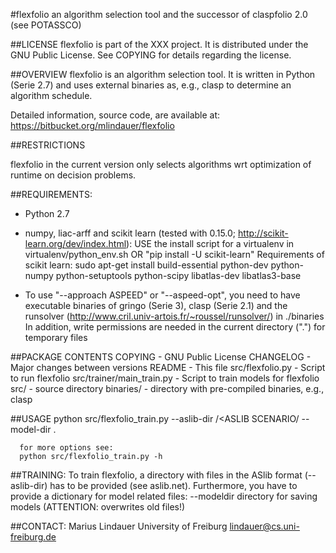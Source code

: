 #flexfolio 
an algorithm selection tool and the successor of claspfolio 2.0 (see POTASSCO)

##LICENSE
  flexfolio is part of the XXX project.
  It is distributed under the GNU Public License. See COPYING for
  details regarding the license.
  
##OVERVIEW
  flexfolio is an algorithm selection tool. 
  It is written in Python (Serie 2.7) and uses external binaries
  as, e.g., clasp to determine an algorithm schedule.
  
  Detailed information, source code, are available at: https://bitbucket.org/mlindauer/flexfolio

##RESTRICTIONS

  flexfolio in the current version only selects algorithms wrt 
  optimization of runtime on decision problems.
  
##REQUIREMENTS:

  * Python 2.7
  * numpy, liac-arff and scikit learn (tested with 0.15.0; http://scikit-learn.org/dev/index.html):
    USE the install script for a virtualenv in virtualenv/python_env.sh
    OR
      "pip install -U scikit-learn"
    Requirements of scikit learn: 
      sudo apt-get install build-essential python-dev python-numpy python-setuptools python-scipy libatlas-dev libatlas3-base
    
  * To use "--approach ASPEED" or "--aspeed-opt", you need to have executable binaries of gringo (Serie 3), clasp (Serie 2.1) 
    and the runsolver (http://www.cril.univ-artois.fr/~roussel/runsolver/) in ./binaries
    In addition, write permissions are needed in the current directory (".") for temporary files
   
  
##PACKAGE CONTENTS
  COPYING      - GNU Public License
  CHANGELOG    - Major changes between versions
  README       - This file
  src/flexfolio.py  - Script to run flexfolio
  src/trainer/main_train.py
  			   - Script to train models for flexfolio
  src/		   - source directory
  binaries/	   - directory with pre-compiled binaries, e.g., clasp
  
##USAGE
      python src/flexfolio_train.py --aslib-dir <ASLIB PATH>/<ASLIB SCENARIO/ --model-dir .
      
      for more options see:
      python src/flexfolio_train.py -h
    
##TRAINING:
  To train flexfolio, a directory with files in the ASlib format (--aslib-dir) has to be provided (see aslib.net). 
  Furthermore, you have to provide a dictionary for model related files:
  	--modeldir 				directory for saving models (ATTENTION: overwrites old files!)
 
##CONTACT:
 	Marius Lindauer
 	University of Freiburg
 	lindauer@cs.uni-freiburg.de
 	
  